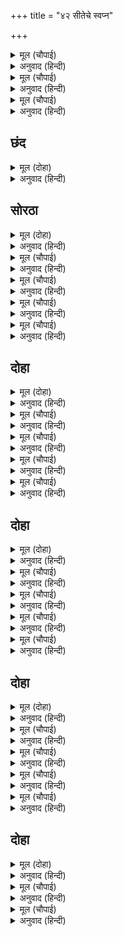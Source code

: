 +++
title = "४२ सीतेचे स्वप्न"

+++


<details><summary>मूल (चौपाई)</summary>

उहाँ रामु रजनी अवसेषा।  
जागे सीयँ सपन अस देखा॥  
सहितसमाज भरतजनु आए।  
नाथ बियोग ताप तन ताए॥
</details>

<details><summary>अनुवाद (हिन्दी)</summary>

तिकडे श्रीरामचंद्र रात्र अजून शिल्लक उरली असतानाच जागे झाले. त्या रात्री सीतेला स्वप्न पडले, ते ती प्रभूंना सांगू लागली की, ‘सर्व परिवारासह भरत येथे येत आहे. प्रभूंच्या वियोगाग्नीमुळे त्याचे शरीर पोळून निघत आहे.॥ २॥
</details>

<details><summary>मूल (चौपाई)</summary>

सकलमलिन मन दीन दुखारी।  
देखीं सासु आन अनुहारी॥  
सुनि सिय सपन भरे जल लोचन।  
भए सोचबस सोच बिमोचन॥
</details>

<details><summary>अनुवाद (हिन्दी)</summary>

सर्व लोक मनातून उदास, दीन व दुःखी झाले होते. सासूबाईसुद्धा वेगळ्याच दिसल्या.’ सीतेचे स्वप्न ऐकून श्रीरामचंद्रांच्या नेत्रात पाणी भरून आले आणि सर्वांना चिंतेतून मुक्त करणारे प्रभू स्वतःच चिंतित झाले.॥ ३॥
</details>

<details><summary>मूल (चौपाई)</summary>

लखन सपन यह नीक न होई।  
कठिन कुचाह सुनाइहि कोई॥  
अस कहि बंधु समेत नहाने।  
पूजि पुरारि साधु सनमाने॥
</details>

<details><summary>अनुवाद (हिन्दी)</summary>

आणि म्हणाले, ‘लक्ष्मणा, हे स्वप्न काही चांगले नाही. एखादी भयप्रद वार्ता कुणीतरी येऊन सांगेल.’ असे म्हणून त्यांनी भावाबरोबर स्नान केले आणि त्रिपुरारी महादेवांचे पूजन करून साधूंना सन्मानित केले.॥ ४॥
</details>

## छंद


<details><summary>मूल (दोहा)</summary>

सनमानि सुर मुनि बंदि बैठे उतर दिसि देखत भए।  
नभ धूरि खग मृग भूरि भागे बिकल प्रभु आश्रम गए॥  
तुलसी उठे अवलोकि कारनु काह चित सचकित रहे।  
सब समाचार किरात कोलन्हि आइ तेहि अवसर कहे॥
</details>

<details><summary>अनुवाद (हिन्दी)</summary>

देवांचे पूजन आणि मुनींचे वंदन झाल्यावर श्रीराम बसले आणि उत्तर दिशेकडे पाहू लागले. आकाशात धुरळा पसरला होता. पुष्कळसे पक्षी आणि पशू व्याकूळ होऊन पळत प्रभूंच्या आश्रमाकडे येत होते. तुलसीदास म्हणतात की, हे पाहून श्रीराम उठून उभे राहिले आणि विचार करू लागले की, असे व्हायचे काय कारण असावे? मनात त्यांना आश्चर्य वाटत होते. त्याचवेळी कोल-भिल्लांनी येऊन सर्व बातमी सांगितली.
</details>

## सोरठा


<details><summary>मूल (दोहा)</summary>

सुनत सुमंगल बैन मन प्रमोद तन पुलक भर।  
सरद सरोरुह नैन तुलसी भरे सनेह जल॥ २२६॥
</details>

<details><summary>अनुवाद (हिन्दी)</summary>

तुलसीदास म्हणतात की, ते त्यांचे मंगल बोलणे ऐकताच श्रीरामांच्या मनाला खूप आनंद झाला. शरीर पुलकित झाले आणि शरद्ऋतूमधील प्रफुल्लित कमलांसारखे त्यांचे नेत्र प्रेमाश्रूंनी भरून गेले.॥ २२६॥
</details>

<details><summary>मूल (चौपाई)</summary>

बहुरि सोचबस भे सियरवनू।  
कारन कवन भरत आगवनू॥  
एक आइ अस कहा बहोरी।  
सेन संग चतुरंग न थोरी॥
</details>

<details><summary>अनुवाद (हिन्दी)</summary>

सीतापती श्रीरामांच्या मनात पुन्हा विचार आला की, भरताच्या येण्याचे काय कारण असावे? नंतर एकाने येऊन सांगितले की, भरताबरोबर जंगी चतुरंग सेनाही आहे.॥ १॥
</details>

<details><summary>मूल (चौपाई)</summary>

सो सुनि रामहि भा अति सोचू।  
इत पितु बच इत बंधु सकोचू॥  
भरत सुभाउ समुझि मन माहीं।  
प्रभु चित हित थिति पावत नाहीं॥
</details>

<details><summary>अनुवाद (हिन्दी)</summary>

हे ऐकून श्रीरामांना फार काळजी वाटू लागली. एकीकडे पित्याचे वचन, तर दुसरीकडे भरताची भीड. भरताचा स्वभाव मनात जाणल्यावर प्रभू श्रीरामचंद्रांच्या मनाला कुठेही आधार दिसेना.॥ २॥
</details>

<details><summary>मूल (चौपाई)</summary>

समाधान तब भा यह जाने।  
भरतु कहे महुँ साधु सयाने॥  
लखन लखेउ प्रभुहृदयँ खभारू।  
कहत समय सम नीति बिचारू॥
</details>

<details><summary>अनुवाद (हिन्दी)</summary>

परंतु भरत साधु-स्वभावाचा व शहाणा आहे आणि माझे म्हणणे ऐकणारा आहे. हे लक्षात आल्यावर श्रीरामांना समाधान झाले. प्रभू श्रीरामांच्या मनात चिंता आहे, असे लक्ष्मणाला दिसले, तेव्हा तो प्रसंगानुरूप आपले नीतियुक्त विचार मांडू लागला.॥ ३॥
</details>

<details><summary>मूल (चौपाई)</summary>

बिनु पूछें कछु कहउँ गोसाईं।  
सेवकु समयँ न ढीठ ढिठाईं॥  
तुम्ह सर्बग्य सिरोमनि स्वामी।  
आपनि समुझि कहउँ अनुगामी॥
</details>

<details><summary>अनुवाद (हिन्दी)</summary>

‘हे स्वामी, न विचारता मी काही सांगत आहे. प्रसंगी सेवकाने काही आगळीक केली, तरी ती आगळीक मानायची नसते. हे स्वामी, सर्वज्ञांमध्ये तुम्ही अग्रगण्य आहात. तुम्हांला सर्व कळते, तरीही मी आपल्या समजुतीप्रमाणे जे रास्त आहे, ते सांगतो,॥ ४॥
</details>

## दोहा


<details><summary>मूल (दोहा)</summary>

नाथ सुहृद सुठि सरल चित सील सनेह निधान।  
सब पर प्रीति प्रतीति जियँ जानिअ आपु समान॥ २२७॥
</details>

<details><summary>अनुवाद (हिन्दी)</summary>

हे बंधुराज! तुम्ही अकारण परम हित करणारे आहात, सरल-हृदय आणि शील व प्रेमाचे भांडार आहात. तुमचे सर्वांवर प्रेम आणि विश्वास आहे आणि मनात सर्वांना आपल्यासारखेच मानता.॥ २२७॥
</details>

<details><summary>मूल (चौपाई)</summary>

बिषई जीव पाइ प्रभुताई।  
मूढ़ मोह बस होहिं जनाई॥  
भरतु नीति रतसाधु सुजाना।  
प्रभु पद प्रेमु सकल जगु जाना॥
</details>

<details><summary>अनुवाद (हिन्दी)</summary>

परंतु मूढ व विषयी जीव सत्ता मिळाल्यावर मोहामुळे आपले खरे स्वरूप दाखवितात. भरत हा नीतिपरायण, साधू व चतुर आहे आणि प्रभू, तुमच्या चरणी त्याचे प्रेम आहे, ही गोष्ट साऱ्या जगाला माहीत आहे.॥ १॥
</details>

<details><summary>मूल (चौपाई)</summary>

तेऊ आजु राम पदु पाई।  
चले धरम मरजाद मेटाई॥  
कुटिल कुबंधुकुअवसरु ताकी।  
जानि राम बनबास एकाकी॥
</details>

<details><summary>अनुवाद (हिन्दी)</summary>

तो भरतसुद्धा आज तुमचे सिंहासन मिळाल्यावर धर्म-मर्यादा सोडून वागत आहे. दुष्ट व खोटा भाऊ भरत वाईट वेळ आल्यावर आणि श्रीराम वनवासामध्ये एकटे आहेत, हे पाहून,॥ २॥
</details>

<details><summary>मूल (चौपाई)</summary>

करिकुमंत्रुमनसाजि समाजू।  
आए करै अकंटक राजू॥  
कोटिप्रकारकलपि कुटिलाई।  
आए दल बटोरि दोउ भाई॥
</details>

<details><summary>अनुवाद (हिन्दी)</summary>

आपल्या मनात वाईट विचार धरून व सर्व समाजाला आपल्या बाजूला घेऊन राज्य निष्कंटक करण्यासाठी येथे आला आहे. अनेक प्रकारची कारस्थाने करून, सेना जमवून दोघे बंधू आलेले आहेत.॥ ३॥
</details>

<details><summary>मूल (चौपाई)</summary>

जौंजियँ होतिनकपट कुचाली।  
केहि सोहाति रथ बाजि गजाली॥  
भरतहि दोसु देइ को जाएँ।  
जग बौराइ राज पदु पाएँ॥
</details>

<details><summary>अनुवाद (हिन्दी)</summary>

जर त्यांच्या मनात कपट नसते व दुष्ट विचार नसते, तर रथ, घोडे आणि हत्तींच्या रांगा यावेळी कुणाला बऱ्या वाटल्या असत्या काय? परंतु भरताला विनाकारण दोष कसा द्यावा? राजपद मिळाल्यावर सर्वच उन्मत्त होत असतात.॥ ४॥
</details>

## दोहा


<details><summary>मूल (दोहा)</summary>

ससि गुर तिय गामी नघुषु चढ़ेउ भूमिसुर जान।  
लोक बेद तें बिमुख भा अधम न बेन समान॥ २२८॥
</details>

<details><summary>अनुवाद (हिन्दी)</summary>

चंद्र गुरुपत्नीगामी झाला. नहुषाने ब्राह्मणांना पालखीला जुंपले आणि राजा वेन याच्या इतका नीच कोणी असणार नाही, तो लोक व वेद यांना विन्मुख झाला.॥ २२८॥
</details>

<details><summary>मूल (चौपाई)</summary>

सहसबाहु सुरनाथु त्रिसंकू।  
केहि न राजमद दीन्ह कलंकू॥  
भरतकीन्ह यह उचित उपाऊ।  
रिपु रिन रंच न राखब काऊ॥
</details>

<details><summary>अनुवाद (हिन्दी)</summary>

सहस्रबाहू, देवराज इंद्र आणि त्रिशंकू इत्यादींपैकी कुणाला राजमदाने कलंकित केले नाही? भरताने हा योग्य उपाय योजला आहे. कारण शत्रू किंवा ऋण यांना कधी थोडेसुद्धा शिल्लक ठेवू नये.॥ १॥
</details>

<details><summary>मूल (चौपाई)</summary>

एककीन्हिनहिंभरत भलाई।  
निदरे रामु जानि असहाई॥  
समुझि परिहि सोउआजु बिसेषी।  
समर सरोष राम मुखु पेखी॥
</details>

<details><summary>अनुवाद (हिन्दी)</summary>

श्रीरामांना असहाय्य समजून त्याने त्यांचा अनादर केला, ही गोष्ट भरताने चांगली केली नाही. परंतु आज युद्धात हे श्रीराम, तुमचे क्रोधित मुख पाहून त्याला ही गोष्ट चांगली कळून येईल आणि या अवमानाचे फळ त्याला मिळेल.’॥ २॥
</details>

<details><summary>मूल (चौपाई)</summary>

एतना कहत नीति रस भूला।  
रन रस बिटपु पुलक मिस फूला॥  
प्रभुपदबंदि सीसरज राखी।  
बोले सत्य सहज बलु भाषी॥
</details>

<details><summary>अनुवाद (हिन्दी)</summary>

इतके बोलून लक्ष्मण नीती विसरला आणि त्याच्या शरीरात वीर-रस संचारला. तो प्रभू श्रीरामांना वंदन करून, त्यांची चरणधूळ मस्तकी लावून आपले सत्य व सहज बळ लक्षात आणून म्हणाला,॥ ३॥
</details>

<details><summary>मूल (चौपाई)</summary>

अनुचितनाथ न मानब मोरा।  
भरत हमहि उपचार न थोरा॥  
कहँ लगि सहिअ रहिअ मनु मारें।  
नाथ साथ धनु हाथ हमारें॥
</details>

<details><summary>अनुवाद (हिन्दी)</summary>

‘हे नाथ, माझे बोलणे अनुचित मानू नका. भरताने आपणाला काही कमी डिवचले नाही. अखेर कुठवर सहन करायचे आणि मन मारायचे? जर स्वामी आमच्या सोबत आहेत आणि आमच्या हाती धनुष्य आहे,॥ ४॥
</details>

## दोहा


<details><summary>मूल (दोहा)</summary>

छत्रि जाति रघुकुल जनमु राम अनुग जगु जान।  
लातहुँ मारें चढ़ति सिर नीच को धूरि समान॥ २२९॥
</details>

<details><summary>अनुवाद (हिन्दी)</summary>

मी जातीने क्षत्रिय आहे, रघुकुलातील माझा जन्म आहे आणि शिवाय मी श्रीरामांचा सेवक आहे, हे सर्व जगाला माहीत आहे. (मग सहन का करायचे?) धुळीसारखे क्षुद्र काय आहे? परंतु तीसुद्धा लाथ मारल्यावर डोक्यावर बसते.’॥ २२९॥
</details>

<details><summary>मूल (चौपाई)</summary>

उठिकर जोरि रजायसु मागा।  
मनहुँ बीर रस सोवत जागा॥  
बाँधि जटा सिर कसि कटि भाथा।  
साजि सरासनु सायकु हाथा॥
</details>

<details><summary>अनुवाद (हिन्दी)</summary>

असे म्हणून लक्ष्मणाने उठून, हात जोडून आज्ञा मागितली. जणू तो म्हणजे जागा झालेला मूर्तिमंत वीररस होता. त्याने डोक्यावरील जटा बांधून कमरेला भाता आवळला आणि धनुष्य सज्ज करून व बाण हातात घेऊन तो म्हणाला,॥ १॥
</details>

<details><summary>मूल (चौपाई)</summary>

आजु राम सेवकजसु लेऊँ।  
भरतहि समर सिखावन देऊँ॥  
राम निरादर कर फलु पाई।  
सोवहुँ समर सेज दोउ भाई॥
</details>

<details><summary>अनुवाद (हिन्दी)</summary>

‘आज मी श्रीरामांचा सेवक असण्याची कीर्ती मिळवीन आणि भरताला युद्धात धडा शिकवीन. श्रीरामांचा अनादर करणारे दोघे बंधू रण-शय्येवर झोपू देत.॥ २॥
</details>

<details><summary>मूल (चौपाई)</summary>

आइबनाभल सकल समाजू।  
प्रगट करउँ रिस पाछिल आजू॥  
जिमि करि निकर दलइ मृगराजू।  
लेइ लपेटि लवा जिमि बाजू॥
</details>

<details><summary>अनुवाद (हिन्दी)</summary>

बरे झाले, सर्व परिवार एकत्र जमलेला आहे. आज मी पूर्वीचा सर्व राग काढतो. जसा सिंह हत्तींच्या कळपाचे निर्दालन करतो आणि ससाणा लावा पक्ष्याला पकडतो;॥ ३॥
</details>

<details><summary>मूल (चौपाई)</summary>

तैसेहिं भरतहि सेन समेता।  
सानुज निदरि निपातउँ खेता॥  
जौं सहाय कर संकरु आई।  
तौ मारउँ रन राम दोहाई॥
</details>

<details><summary>अनुवाद (हिन्दी)</summary>

त्याप्रमाणे भरताला सैन्यासह व लहान भावासह तुच्छ मानून मी रणमैदानात लोळवीन. जरी प्रत्यक्ष शंकर येऊन त्यांनी त्यांना मदत केली, तरीही मी श्रीरामांची शपथ घेऊन सांगतो की, मी त्यांना युद्धात नक्की मारून टाकीन.’॥ ४॥
</details>

## दोहा


<details><summary>मूल (दोहा)</summary>

अति सरोष माखे लखनु लखि सुनि सपथ प्रवान।  
सभय लोक सब लोकपति चाहत भभरि भगान॥ २३०॥
</details>

<details><summary>अनुवाद (हिन्दी)</summary>

अत्यंत क्रोधामुळे संतापलेल्या लक्ष्मणाला पाहून आणि त्याची सत्य प्रतिज्ञा ऐकून सर्वजण भयभीत झाले आणि लोकपाल घाबरून पळू लागले.॥ २३०॥
</details>

<details><summary>मूल (चौपाई)</summary>

जगु भय मगन गगन भइ बानी।  
लखन बाहुबलु बिपुल बखानी॥  
तात प्रताप प्रभाउ तुम्हारा।  
को कहि सकइ को जाननिहारा॥
</details>

<details><summary>अनुवाद (हिन्दी)</summary>

सर्व जग भीतीने धास्तावले. तेव्हा लक्ष्मणाच्या अपार बाहुबलाची प्रशंसा करीत आकाशवाणी झाली की, ‘हे लक्ष्मणा! तुझा प्रताप व प्रभाव कोण सांगू शकेल? आणि कोण जाणू शकेल?॥ १॥
</details>

<details><summary>मूल (चौपाई)</summary>

अनुचित उचित काजु किछु होऊ।  
समुझि करिअ भल कह सबु कोऊ॥  
सहसा करि पाछें पछिताहीं।  
कहहिं बेद बुध ते बुध नाहीं॥
</details>

<details><summary>अनुवाद (हिन्दी)</summary>

परंतु कोणतेही कार्य असो, ते उचित-अनुचित याचा खूप विचार करून करावे, म्हणजे सर्वजण त्याला चांगले म्हणतात. वेद व विद्वान म्हणतात की, जे विचार न करता घाईघाईने एखादे काम करून मागाहून पश्चात्ताप करतात, ते बुद्धिमान नव्हेत.’॥ २॥
</details>
